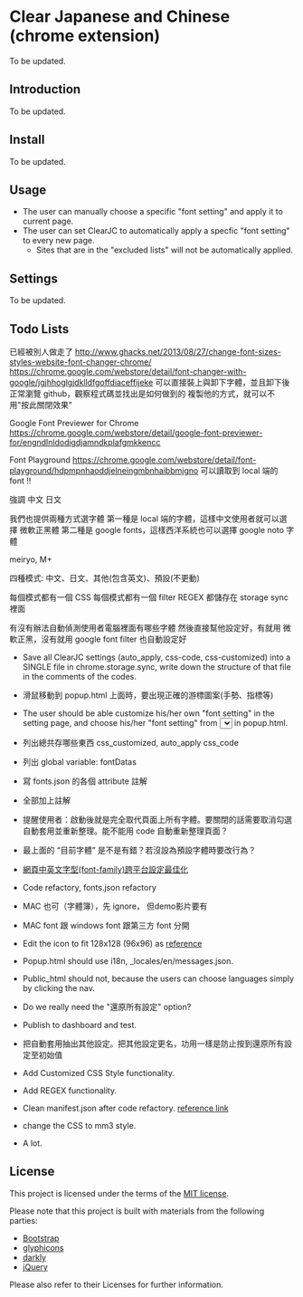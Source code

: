 # Clear Japanese and Chinese (chrome extension)

To be updated.


## Introduction

To be updated.


## Install

To be updated.


## Usage

- The user can manually choose a specific "font setting" and apply it to current page.
- The user can set ClearJC to automatically apply a specfic "font setting" to every new page.
  - Sites that are in the "excluded lists" will not be automatically applied.


## Settings

To be updated.


## Todo Lists

已經被別人做走了
http://www.ghacks.net/2013/08/27/change-font-sizes-styles-website-font-changer-chrome/
https://chrome.google.com/webstore/detail/font-changer-with-google/jgjhhoglgjdklldfgoffdiaceffijeke
可以直接裝上與卸下字體，並且卸下後正常瀏覽 github，觀察程式碼並找出是如何做到的
複製他的方式，就可以不用"按此關閉效果"

Google Font Previewer for Chrome
https://chrome.google.com/webstore/detail/google-font-previewer-for/engndlnldodigdjamndkplafgmkkencc



Font Playground
https://chrome.google.com/webstore/detail/font-playground/hdpmpnhaoddjelneingmbnhaibbmjgno
可以讀取到 local 端的 font !!


強調 中文 日文

我們也提供兩種方式選字體
第一種是 local 端的字體，這樣中文使用者就可以選擇 微軟正黑體
第二種是 google fonts，這樣西洋系統也可以選擇 google noto 字體

meiryo, M+


四種模式: 中文、日文、其他(包含英文)、預設(不更動)

每個模式都有一個 CSS
每個模式都有一個 filter REGEX
都儲存在 storage sync 裡面

有沒有辦法自動偵測使用者電腦裡面有哪些字體
然後直接幫他設定好，有就用 微軟正黑，沒有就用 google font
filter 也自動設定好



- Save all ClearJC settings (auto_apply, css-code, css-customized) into a SINGLE file in chrome.storage.sync, write down the structure of that file in the comments of the codes.
- 滑鼠移動到 popup.html 上面時，要出現正確的游標圖案(手勢、指標等)
- The user should be able customize his/her own "font setting" in the setting page, and choose his/her "font setting" from <select></select> in popup.html.
- 列出總共存哪些東西 css_customized,
auto_apply
css_code
- 列出 global variable: fontDatas
- 寫 fonts.json 的各個 attribute 註解
- 全部加上註解

- 提醒使用者：啟動後就是完全取代頁面上所有字體。要關閉的話需要取消勾選自動套用並重新整理。能不能用 code 自動重新整理頁面？
- 最上面的 “目前字體” 是不是有錯？若沒設為預設字體時要改行為？
- [網頁中英文字型(font-family)跨平台設定最佳化](http://www.wfublog.com/2014/02/font-family-chinese-cross-platform.html)
- Code refactory, fonts.json refactory
- MAC 也可（字體簿），先 ignore， 但demo影片要有
- MAC font 跟 windows font 跟第三方 font 分開
- Edit the icon to fit 128x128 (96x96) as [reference](https://developer.chrome.com/webstore/images?hl=zh-TW)
- Popup.html should use i18n, _locales/en/messages.json.
- Public_html should not, because the users can choose languages simply by clicking the nav.
- Do we really need the "還原所有設定" option?
- Publish to dashboard and test.
- 把自動套用抽出其他設定。把其他設定更名，功用一樣是防止按到還原所有設定至初始值
- Add Customized CSS Style functionality.
- Add REGEX functionality.
- Clean manifest.json after code refactory. [reference link](https://developer.chrome.com/extensions/manifest)
- change the CSS to mm3 style.
- A lot.


## License

This project is licensed under the terms of the [MIT license](http://opensource.org/licenses/MIT).

Please note that this project is built with materials from the following parties:

- [Bootstrap](http://getbootstrap.com/)
- [glyphicons](http://glyphicons.com/license/)
- [darkly](http://bootswatch.com/darkly/)
- [jQuery](https://jquery.com/)

Please also refer to their Licenses for further information.
